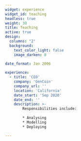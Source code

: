 ```yaml
---
widget: experience
widget_id: teaching
headless: true
weight: 30
title: Teaching
active: true
design:
  columns: "2"
  background:
    text_color_light: false
    image_darken: 0
    
date_format: Jan 2006

experience:
  - title: 'CEO'
    company: 'GenCoin'
    company_url: ''
    location: 'California'
    date_start: 'Sep 2020'
    date_end: ''
    description: >-
        Responsibilities include:
        
        * Analysing
        * Modelling
        * Deploying

---
```

